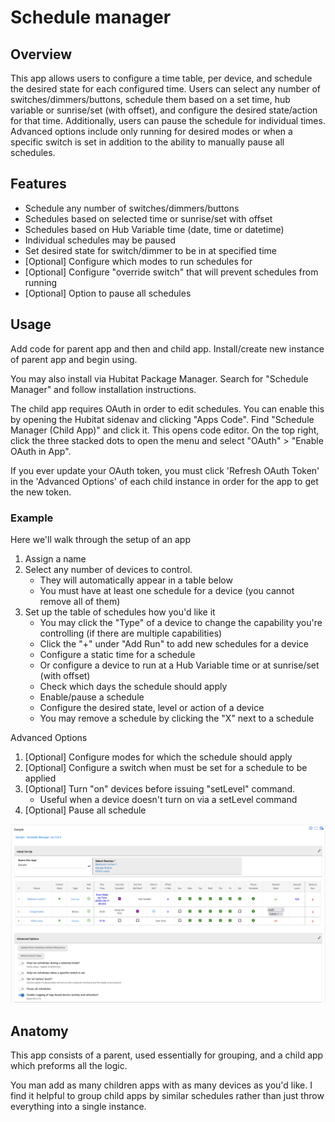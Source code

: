 # Schedule manager

## Overview
This app allows users to configure a time table, per device, and schedule the desired state for each configured time. 
Users can select any number of switches/dimmers/buttons, schedule them based on a set time, hub variable or sunrise/set (with offset), 
and configure the desired state/action for that time. Additionally, users can pause the schedule for individual times. 
Advanced options include only running for desired modes or when a specific switch is set in addition to the ability 
to manually pause all schedules.

## Features
- Schedule any number of switches/dimmers/buttons
- Schedules based on selected time or sunrise/set with offset
- Schedules based on Hub Variable time (date, time or datetime)
- Individual schedules may be paused
- Set desired state for switch/dimmer to be in at specified time
- [Optional] Configure which modes to run schedules for
- [Optional] Configure "override switch" that will prevent schedules from running
- [Optional] Option to pause all schedules

## Usage
Add code for parent app and then and child app. Install/create new instance of parent app and begin using.

You may also install via Hubitat Package Manager. Search for "Schedule Manager" and follow installation instructions.

The child app requires OAuth in order to edit schedules. You can enable this by opening the Hubitat sidenav and clicking 
"Apps Code". Find "Schedule Manager (Child App)" and click it. This opens code editor. On the top right, click the 
three stacked dots to open the menu and select "OAuth" > "Enable OAuth in App". 

If you ever update your OAuth token, you must click 'Refresh OAuth Token' in the 'Advanced Options' of each child 
instance in order for the app to get the new token.

### Example
Here we'll walk through the setup of an app
1. Assign a name
2. Select any number of devices to control.
    - They will automatically appear in a table below
    - You must have at least one schedule for a device (you cannot remove all of them)
3. Set up the table of schedules how you'd like it
   - You may click the "Type" of a device to change the capability you're controlling (if there are multiple capabilities)
   - Click the "+" under "Add Run" to add new schedules for a device
   - Configure a static time for a schedule
   - Or configure a device to run at a Hub Variable time or at sunrise/set (with offset)
   - Check which days the schedule should apply
   - Enable/pause a schedule
   - Configure the desired state, level or action of a device
   - You may remove a schedule by clicking the "X" next to a schedule

Advanced Options
1. [Optional] Configure modes for which the schedule should apply
2. [Optional] Configure a switch when must be set for a schedule to be applied 
3. [Optional] Turn "on" devices before issuing "setLevel" command.
   - Useful when a device doesn't turn on via a setLevel command
4. [Optional] Pause all schedule

![example-setup.png](./example-setup.png)

## Anatomy
This app consists of a parent, used essentially for grouping, and a child app which preforms all the logic. 

You man add as many children apps with as many devices as you'd like. I find it helpful to group child apps by similar
schedules rather than just throw everything into a single instance.